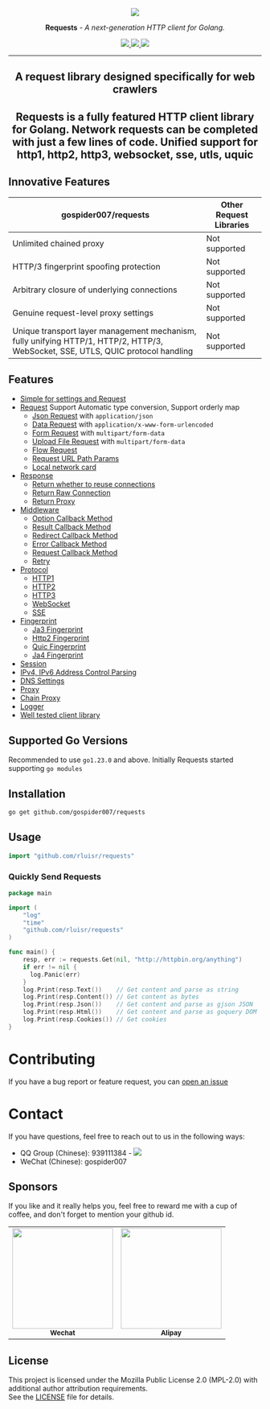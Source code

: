 <p align="center">
  <a href="https://github.com/gospider007/requests"><img src="https://go.dev/images/favicon-gopher.png"></a>
</p>
<p align="center"><strong>Requests</strong> <em>- A next-generation HTTP client for Golang.</em></p>
<p align="center">
<a href="https://github.com/gospider007/requests">
    <img src="https://img.shields.io/github/last-commit/gospider007/requests">
</a>
<a href="https://github.com/gospider007/requests">
    <img src="https://img.shields.io/badge/build-passing-brightgreen">
</a>
<a href="https://github.com/gospider007/requests">
    <img src="https://img.shields.io/badge/language-golang-brightgreen">
</a>
</p>

---

<h2 align="center">A request library designed specifically for web crawlers</h2>

<h2 align="center">Requests is a fully featured HTTP client library for Golang. Network requests can be completed with just a few lines of code. Unified support for http1, http2, http3, websocket, sse, utls, uquic</h2>

## Innovative Features

| **gospider007/requests**                                                                                                         | **Other Request Libraries** |
| -------------------------------------------------------------------------------------------------------------------------------- | --------------------------- |
| Unlimited chained proxy                                                                                                          | Not supported               |
| HTTP/3 fingerprint spoofing protection                                                                                           | Not supported               |
| Arbitrary closure of underlying connections                                                                                      | Not supported               |
| Genuine request-level proxy settings                                                                                             | Not supported               |
| Unique transport layer management mechanism, fully unifying HTTP/1, HTTP/2, HTTP/3, WebSocket, SSE, UTLS, QUIC protocol handling | Not supported               |

## Features

- [Simple for settings and Request](https://github.com/gospider007/requests#quickly-send-requests)
- [Request](https://github.com/gospider007/requests/tree/master/test/request) Support Automatic type conversion, Support orderly map
  - [Json Request](https://github.com/gospider007/requests/blob/master/test/request/json_test.go) with `application/json`
  - [Data Request](https://github.com/gospider007/requests/blob/master/test/request/data_test.go) with `application/x-www-form-urlencoded`
  - [Form Request](https://github.com/gospider007/requests/blob/master/test/request/form_test.go) with `multipart/form-data`
  - [Upload File Request](https://github.com/gospider007/requests/blob/master/test/request/file_test.go) with `multipart/form-data`
  - [Flow Request](https://github.com/gospider007/requests/blob/master/test/request/stream_test.go)
  - [Request URL Path Params](https://github.com/gospider007/requests/blob/master/test/request/params_test.go)
  - [Local network card](https://github.com/gospider007/requests/blob/master/test/request/localAddr_test.go)
- [Response](https://github.com/gospider007/requests/tree/master/test/response)
  - [Return whether to reuse connections](https://github.com/gospider007/requests/blob/master/test/response/isNewConn_test.go)
  - [Return Raw Connection](https://github.com/gospider007/requests/blob/master/test/response/rawConn_test.go)
  - [Return Proxy](https://github.com/gospider007/requests/blob/master/test/response/useProxy_test.go)
- [Middleware](https://github.com/gospider007/requests/tree/master/test/middleware)
  - [Option Callback Method](https://github.com/gospider007/requests/blob/master/test/middleware/optionltCallBack_test.go)
  - [Result Callback Method](https://github.com/gospider007/requests/blob/master/test/middleware/resultCallBack_test.go)
  - [Redirect Callback Method](https://github.com/gospider007/requests/blob/master/test/middleware/redirectCallBack_test.go)
  - [Error Callback Method](https://github.com/gospider007/requests/blob/master/test/middleware/errCallBack_test.go)
  - [Request Callback Method](https://github.com/gospider007/requests/blob/master/test/middleware/requestCallback_test.go)
  - [Retry](https://github.com/gospider007/requests/blob/master/test/middleware/try_test.go)
- [Protocol](https://github.com/gospider007/requests/tree/master/test/protocol)
  - [HTTP1](https://github.com/gospider007/requests/blob/master/test/protocol/http1_test.go)
  - [HTTP2](https://github.com/gospider007/requests/blob/master/test/protocol/http2_test.go)
  - [HTTP3](https://github.com/gospider007/requests/blob/master/test/protocol/http3_test.go)
  - [WebSocket](https://github.com/gospider007/requests/blob/master/test/protocol/websocket_test.go)
  - [SSE](https://github.com/gospider007/requests/blob/master/test/protocol/sse_test.go)
- [Fingerprint](https://github.com/gospider007/requests/tree/master/test/fingerprint)
  - [Ja3 Fingerprint](https://github.com/gospider007/requests/blob/master/test/fingerprint/ja3_test.go)
  - [Http2 Fingerprint](https://github.com/gospider007/requests/blob/master/test/fingerprint/http2_test.go)
  - [Quic Fingerprint](https://github.com/gospider007/requests/blob/master/test/fingerprint/quic_test.go)
  - [Ja4 Fingerprint](https://github.com/gospider007/requests/blob/master/test/fingerprint/ja4_test.go)
- [Session](https://github.com/gospider007/requests/blob/master/test/session_test.go)
- [IPv4, IPv6 Address Control Parsing](https://github.com/gospider007/requests/blob/master/test/addType_test.go)
- [DNS Settings](https://github.com/gospider007/requests/blob/master/test/dns_test.go)
- [Proxy](https://github.com/gospider007/requests/blob/master/test/proxy/proxy_test.go)
- [Chain Proxy](https://github.com/gospider007/requests/blob/master/test/proxy/chain_proxy_test.go)
- [Logger](https://github.com/gospider007/requests/blob/master/test/logger/logger_test.go)
- [Well tested client library](https://github.com/gospider007/requests/tree/master/test)

## Supported Go Versions

Recommended to use `go1.23.0` and above.
Initially Requests started supporting `go modules`

## Installation

```bash
go get github.com/gospider007/requests
```

## Usage

```go
import "github.com/rluisr/requests"
```

### Quickly Send Requests

```go
package main

import (
	"log"
	"time"
	"github.com/rluisr/requests"
)

func main() {
    resp, err := requests.Get(nil, "http://httpbin.org/anything")
    if err != nil {
      log.Panic(err)
    }
    log.Print(resp.Text())    // Get content and parse as string
    log.Print(resp.Content()) // Get content as bytes
    log.Print(resp.Json())    // Get content and parse as gjson JSON
    log.Print(resp.Html())    // Get content and parse as goquery DOM
    log.Print(resp.Cookies()) // Get cookies
}
```

# Contributing

If you have a bug report or feature request, you can [open an issue](../../issues/new)

# Contact

If you have questions, feel free to reach out to us in the following ways:

- QQ Group (Chinese): 939111384 - <a href="http://qm.qq.com/cgi-bin/qm/qr?_wv=1027&k=yI72QqgPExDqX6u_uEbzAE_XfMW6h_d3&jump_from=webapi"><img src="https://pub.idqqimg.com/wpa/images/group.png"></a>
- WeChat (Chinese): gospider007

## Sponsors

If you like and it really helps you, feel free to reward me with a cup of coffee, and don't forget to mention your github id.

<table>
    <tr>
        <td align="center">
            <img src="https://github.com/gospider007/tools/blob/master/play/wx.jpg?raw=true" height="200px" width="200px"   alt=""/>
            <br />
            <sub><b>Wechat</b></sub>
        </td>
        <td align="center">
            <img src="https://github.com/gospider007/tools/blob/master/play/qq.jpg?raw=true" height="200px" width="200px"   alt=""/>
            <br />
            <sub><b>Alipay</b></sub>
        </td>
    </tr>
</table>

## License

This project is licensed under the Mozilla Public License 2.0 (MPL-2.0) with additional author attribution requirements.  
See the [LICENSE](./LICENSE) file for details.
